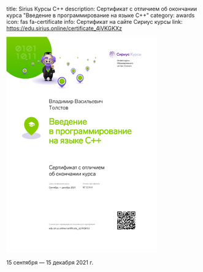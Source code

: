 title: Sirius Курсы C++
description: Сертификат с отличием об окончании курса "Введение в программирование на языке С++"
category: awards
icon: fas fa-certificate
info: Сертификат на сайте Сириус курсы
link: https://edu.sirius.online/certificate_4jVKGKXz

[ ![c++](/static/img/awards/c++.png) ](http://127.0.0.1/static/img/awards/c++.pdf)

15 сентября — 15 декабря 2021 г.